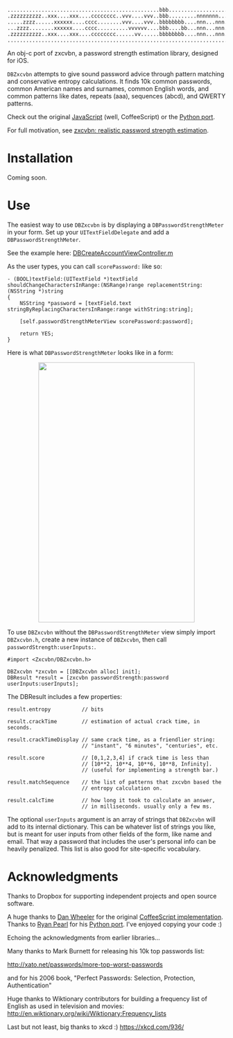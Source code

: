 ```
.................................................bbb....................
.zzzzzzzzzz..xxx....xxx....cccccccc..vvv....vvv..bbb.........nnnnnnn....
.....zzzz......xxxxxx....cccc........vvv....vvv..bbbbbbbb....nnn...nnn..
...zzzz........xxxxxx....cccc..........vvvvvv....bbb....bb...nnn...nnn..
.zzzzzzzzzz..xxx....xxx....cccccccc......vv......bbbbbbbb....nnn...nnn..
........................................................................
```

An obj-c port of zxcvbn, a password strength estimation library, designed for iOS.

`DBZxcvbn` attempts to give sound password advice through pattern matching
and conservative entropy calculations. It finds 10k common passwords,
common American names and surnames, common English words, and common
patterns like dates, repeats (aaa), sequences (abcd), and QWERTY
patterns.

Check out the original [JavaScript](https://github.com/dropbox/zxcvbn) (well, CoffeeScript) or the [Python port](https://github.com/dropbox/python-zxcvbn).

For full motivation, see [zxcvbn: realistic password strength estimation](https://blogs.dropbox.com/tech/2012/04/zxcvbn-realistic-password-strength-estimation/).

# Installation

Coming soon.

# Use

The easiest way to use `DBZxcvbn` is by displaying a `DBPasswordStrengthMeter` in your form. Set up your `UITextFieldDelegate` and add a `DBPasswordStrengthMeter`.

See the example here: [DBCreateAccountViewController.m](https://github.com/dropbox/zxcvbn-ios/blob/master/Example/DBCreateAccountViewController.m)

As the user types, you can call `scorePassword:` like so:
``` objc
- (BOOL)textField:(UITextField *)textField shouldChangeCharactersInRange:(NSRange)range replacementString:(NSString *)string
{
    NSString *password = [textField.text stringByReplacingCharactersInRange:range withString:string];

    [self.passwordStrengthMeterView scorePassword:password];

    return YES;
}
```

Here is what `DBPasswordStrengthMeter` looks like in a form:

<p align="center">
    <img src="https://raw.githubusercontent.com/dropbox/zxcvbn-ios/master/zxcvbn-example.png" width="360" height="600" />
</p>

To use `DBZxcvbn` without the `DBPasswordStrengthMeter` view simply import `DBZxcvbn.h`, create a new instance of `DBZxcvbn`, then call `passwordStrength:userInputs:`.

``` objc
#import <Zxcvbn/DBZxcvbn.h>

DBZxcvbn *zxcvbn = [[DBZxcvbn alloc] init];
DBResult *result = [zxcvbn passwordStrength:password userInputs:userInputs];
```

The DBResult includes a few properties:

``` objc
result.entropy          // bits

result.crackTime        // estimation of actual crack time, in seconds.

result.crackTimeDisplay // same crack time, as a friendlier string:
                        // "instant", "6 minutes", "centuries", etc.

result.score            // [0,1,2,3,4] if crack time is less than
                        // [10**2, 10**4, 10**6, 10**8, Infinity].
                        // (useful for implementing a strength bar.)

result.matchSequence    // the list of patterns that zxcvbn based the
                        // entropy calculation on.

result.calcTime         // how long it took to calculate an answer,
                        // in milliseconds. usually only a few ms.
````

The optional `userInputs` argument is an array of strings that `DBZxcvbn`
will add to its internal dictionary. This can be whatever list of
strings you like, but is meant for user inputs from other fields of the
form, like name and email. That way a password that includes the user's
personal info can be heavily penalized. This list is also good for
site-specific vocabulary.

# Acknowledgments

Thanks to Dropbox for supporting independent projects and open source software.

A huge thanks to [Dan Wheeler](https://github.com/lowe) for the original [CoffeeScript implementation](https://github.com/dropbox/zxcvbn). Thanks to [Ryan Pearl](https://github.com/dropbox/python-zxcvbn) for his [Python port](). I've enjoyed copying your code :)

Echoing the acknowledgments from earlier libraries...

Many thanks to Mark Burnett for releasing his 10k top passwords list:

http://xato.net/passwords/more-top-worst-passwords

and for his 2006 book,
"Perfect Passwords: Selection, Protection, Authentication"

Huge thanks to Wiktionary contributors for building a frequency list
of English as used in television and movies:
http://en.wiktionary.org/wiki/Wiktionary:Frequency_lists

Last but not least, big thanks to xkcd :)
https://xkcd.com/936/

